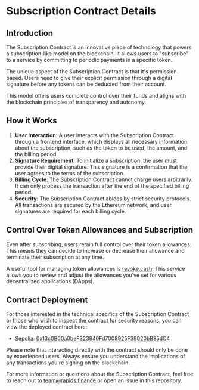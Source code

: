 # Subscription Contract Details
## Introduction

The Subscription Contract is an innovative piece of technology that powers a subscription-like model on the blockchain. It allows users to "subscribe" to a service by committing to periodic payments in a specific token.

The unique aspect of the Subscription Contract is that it's permission-based. Users need to give their explicit permission through a digital signature before any tokens can be deducted from their account.

This model offers users complete control over their funds and aligns with the blockchain principles of transparency and autonomy.

## How it Works

1. **User Interaction**: A user interacts with the Subscription Contract through a frontend interface, which displays all necessary information about the subscription, such as the token to be used, the amount, and the billing period.
2. **Signature Requirement**: To initialize a subscription, the user must provide their digital signature. This signature is a confirmation that the user agrees to the terms of the subscription.
3. **Billing Cycle**: The Subscription Contract cannot charge users arbitrarily. It can only process the transaction after the end of the specified billing period.
4. **Security**: The Subscription Contract abides by strict security protocols. All transactions are secured by the Ethereum network, and user signatures are required for each billing cycle.

## Control Over Token Allowances and Subscription
Even after subscribing, users retain full control over their token allowances. This means they can decide to increase or decrease their allowance and terminate their subscription at any time.

A useful tool for managing token allowances is [revoke.cash](https://revoke.cash/). This service allows you to review and adjust the allowances you've set for various decentralized applications (DApps).

## Contract Deployment
For those interested in the technical specifics of the Subscription Contract or those who wish to inspect the contract for security reasons, you can view the deployed contract here:
- Sepolia: [0x13c0B00a0beF323940Fd7008925F39020bB85dC4](https://sepolia.etherscan.io/address/0x13c0b00a0bef323940fd7008925f39020bb85dc4)

Please note that interacting directly with the contract should only be done by experienced users. Always ensure you understand the implications of any transactions you're signing on the blockchain.

For more information or questions about the Subscription Contract, feel free to reach out to team@rapids.finance or open an issue in this repository.
